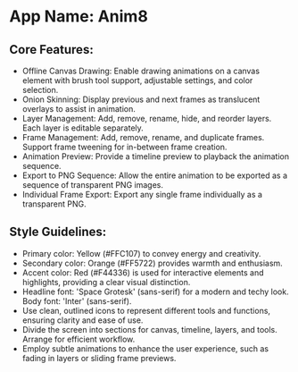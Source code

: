 # **App Name**: Anim8

## Core Features:

- Offline Canvas Drawing: Enable drawing animations on a canvas element with brush tool support, adjustable settings, and color selection.
- Onion Skinning: Display previous and next frames as translucent overlays to assist in animation.
- Layer Management: Add, remove, rename, hide, and reorder layers. Each layer is editable separately.
- Frame Management: Add, remove, rename, and duplicate frames. Support frame tweening for in-between frame creation.
- Animation Preview: Provide a timeline preview to playback the animation sequence.
- Export to PNG Sequence: Allow the entire animation to be exported as a sequence of transparent PNG images.
- Individual Frame Export: Export any single frame individually as a transparent PNG.

## Style Guidelines:

- Primary color: Yellow (#FFC107) to convey energy and creativity.
- Secondary color: Orange (#FF5722) provides warmth and enthusiasm.
- Accent color: Red (#F44336) is used for interactive elements and highlights, providing a clear visual distinction.
- Headline font: 'Space Grotesk' (sans-serif) for a modern and techy look. Body font: 'Inter' (sans-serif).
- Use clean, outlined icons to represent different tools and functions, ensuring clarity and ease of use.
- Divide the screen into sections for canvas, timeline, layers, and tools. Arrange for efficient workflow.
- Employ subtle animations to enhance the user experience, such as fading in layers or sliding frame previews.